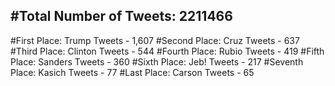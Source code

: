 #Total Number of Tweets: 2211466 
---
#First Place: Trump Tweets - 1,607
#Second Place: Cruz Tweets - 637
#Third Place: Clinton Tweets - 544
#Fourth Place: Rubio Tweets - 419
#Fifth Place: Sanders Tweets - 360
#Sixth Place: Jeb! Tweets - 217
#Seventh Place: Kasich Tweets - 77
#Last Place: Carson Tweets - 65
